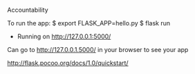 Accountability

To run the app:
$ export FLASK_APP=hello.py
$ flask run
 * Running on http://127.0.0.1:5000/

Can go to http://127.0.0.1.5000/ in your browser to see your app

http://flask.pocoo.org/docs/1.0/quickstart/

